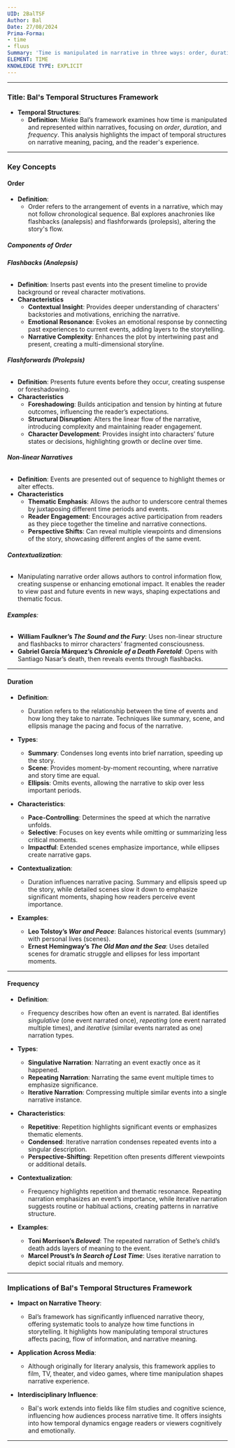 ```yaml
---
UID: 2BalTSF
Author: Bal
Date: 27/08/2024
Prima-Forma:
- time
- fluus
Summary: 'Time is manipulated in narrative in three ways: order, duration, and frequency.'
ELEMENT: TIME
KNOWLEDGE TYPE: EXPLICIT
---
```


---

### **Title: Bal's Temporal Structures Framework**

- **Temporal Structures**:
  - **Definition**: Mieke Bal’s framework examines how time is manipulated and represented within narratives, focusing on *order*, *duration*, and *frequency*. This analysis highlights the impact of temporal structures on narrative meaning, pacing, and the reader's experience. 

---

### **Key Concepts**

#### **Order**

- **Definition**:
  - Order refers to the arrangement of events in a narrative, which may not follow chronological sequence. Bal explores anachronies like flashbacks (analepsis) and flashforwards (prolepsis), altering the story's flow.

##### **Components of Order**

###### **Flashbacks (Analepsis)**
  - **Definition**: Inserts past events into the present timeline to provide background or reveal character motivations.
  - **Characteristics**
    - **Contextual Insight**: Provides deeper understanding of characters' backstories and motivations, enriching the narrative.
    - **Emotional Resonance**: Evokes an emotional response by connecting past experiences to current events, adding layers to the storytelling.
    - **Narrative Complexity**: Enhances the plot by intertwining past and present, creating a multi-dimensional storyline.

###### **Flashforwards (Prolepsis)**
  - **Definition**: Presents future events before they occur, creating suspense or foreshadowing.
  - **Characteristics**
    - **Foreshadowing**: Builds anticipation and tension by hinting at future outcomes, influencing the reader’s expectations.
    - **Structural Disruption**: Alters the linear flow of the narrative, introducing complexity and maintaining reader engagement.
    - **Character Development**: Provides insight into characters’ future states or decisions, highlighting growth or decline over time.

###### **Non-linear Narratives**
  - **Definition**: Events are presented out of sequence to highlight themes or alter effects.
  - **Characteristics**
    - **Thematic Emphasis**: Allows the author to underscore central themes by juxtaposing different time periods and events.
    - **Reader Engagement**: Encourages active participation from readers as they piece together the timeline and narrative connections.
    - **Perspective Shifts**: Can reveal multiple viewpoints and dimensions of the story, showcasing different angles of the same event.


###### **Contextualization**:
  - Manipulating narrative order allows authors to control information flow, creating suspense or enhancing emotional impact. It enables the reader to view past and future events in new ways, shaping expectations and thematic focus.

###### **Examples**:
  - **William Faulkner’s *The Sound and the Fury***: Uses non-linear structure and flashbacks to mirror characters' fragmented consciousness.
  - **Gabriel García Márquez’s *Chronicle of a Death Foretold***: Opens with Santiago Nasar’s death, then reveals events through flashbacks.

---

#### **Duration**

- **Definition**:
  - Duration refers to the relationship between the time of events and how long they take to narrate. Techniques like summary, scene, and ellipsis manage the pacing and focus of the narrative.

- **Types**:
  - **Summary**: Condenses long events into brief narration, speeding up the story.
  - **Scene**: Provides moment-by-moment recounting, where narrative and story time are equal.
  - **Ellipsis**: Omits events, allowing the narrative to skip over less important periods.

- **Characteristics**:
  - **Pace-Controlling**: Determines the speed at which the narrative unfolds.
  - **Selective**: Focuses on key events while omitting or summarizing less critical moments.
  - **Impactful**: Extended scenes emphasize importance, while ellipses create narrative gaps.

- **Contextualization**:
  - Duration influences narrative pacing. Summary and ellipsis speed up the story, while detailed scenes slow it down to emphasize significant moments, shaping how readers perceive event importance.

- **Examples**:
  - **Leo Tolstoy’s *War and Peace***: Balances historical events (summary) with personal lives (scenes).
  - **Ernest Hemingway’s *The Old Man and the Sea***: Uses detailed scenes for dramatic struggle and ellipses for less important moments.

---

#### **Frequency**

- **Definition**:
  - Frequency describes how often an event is narrated. Bal identifies *singulative* (one event narrated once), *repeating* (one event narrated multiple times), and *iterative* (similar events narrated as one) narration types.

- **Types**:
  - **Singulative Narration**: Narrating an event exactly once as it happened.
  - **Repeating Narration**: Narrating the same event multiple times to emphasize significance.
  - **Iterative Narration**: Compressing multiple similar events into a single narrative instance.

- **Characteristics**:
  - **Repetitive**: Repetition highlights significant events or emphasizes thematic elements.
  - **Condensed**: Iterative narration condenses repeated events into a singular description.
  - **Perspective-Shifting**: Repetition often presents different viewpoints or additional details.

- **Contextualization**:
  - Frequency highlights repetition and thematic resonance. Repeating narration emphasizes an event’s importance, while iterative narration suggests routine or habitual actions, creating patterns in narrative structure.

- **Examples**:
  - **Toni Morrison’s *Beloved***: The repeated narration of Sethe’s child’s death adds layers of meaning to the event.
  - **Marcel Proust’s *In Search of Lost Time***: Uses iterative narration to depict social rituals and memory.

---

### **Implications of Bal's Temporal Structures Framework**

- **Impact on Narrative Theory**:
  - Bal’s framework has significantly influenced narrative theory, offering systematic tools to analyze how time functions in storytelling. It highlights how manipulating temporal structures affects pacing, flow of information, and narrative meaning.

- **Application Across Media**:
  - Although originally for literary analysis, this framework applies to film, TV, theater, and video games, where time manipulation shapes narrative experience.

- **Interdisciplinary Influence**:
  - Bal's work extends into fields like film studies and cognitive science, influencing how audiences process narrative time. It offers insights into how temporal dynamics engage readers or viewers cognitively and emotionally.

---
